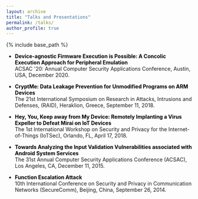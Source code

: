 ```yaml
---
layout: archive
title: "Talks and Presentations"
permalink: /talks/
author_profile: true
---
```


{% include base_path %}


* __<span style="color: black">Device-agnostic Firmware Execution is Possible: A Concolic Execution Approach for Peripheral Emulation</span>__<br/>
	ACSAC '20: Annual Computer Security Applications Conference, Austin, USA, December 2020.


* __<span style="color: black">CryptMe: Data Leakage Prevention for Unmodified Programs on ARM Devices</span>__<br/>
	The 21st International Symposium on Research in Attacks, Intrusions and Defenses, (RAID), Heraklion, Greece, September 11, 2018.


* __<span style="color: black">Hey, You, Keep away from My Device: Remotely Implanting a Virus Expeller to
Defeat Mirai on IoT Devices</span>__<br/>
	The 1st International Workshop on Security and Privacy for the Internet-of-Things (IoTSec), Orlando, FL, April 17, 2018.


* __<span style="color: black">Towards Analyzing the Input Validation Vulnerabilities associated with Android
System Services</span>__<br/>
	The 31st Annual Computer Security Applications Conference (ACSAC), Los Angeles, CA, December 11, 2015.


* __<span style="color: black">Function Escalation Attack</span>__<br/>
	10th International Conference on Security and Privacy in Communication Networks (SecureComm), Beijing, China, September 26, 2014.



